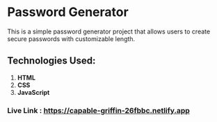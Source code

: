 # Password Generator
This is a simple password generator project that allows users to create secure passwords with customizable length.

## Technologies Used:
1. **HTML**
2. **CSS**
3. **JavaScript**


### Live Link : https://capable-griffin-26fbbc.netlify.app
